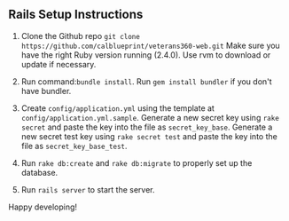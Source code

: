 Rails Setup Instructions
-------

1. Clone the Github repo `git clone https://github.com/calblueprint/veterans360-web.git` Make sure you have the right Ruby version running (2.4.0). Use rvm to download or update if necessary.

2. Run command:`bundle install`. Run `gem install bundler` if you don't have bundler.

3. Create `config/application.yml` using the template at `config/application.yml.sample`. Generate a new secret key using `rake secret` and paste the key into the file as `secret_key_base`. Generate a new secret test key using `rake secret test` and paste the key into the file as `secret_key_base_test`.

4. Run `rake db:create` and `rake db:migrate` to properly set up the database.

5. Run `rails server` to start the server.

Happy developing!
